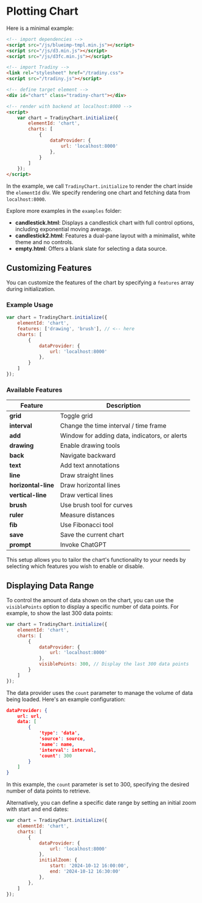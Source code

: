# Plotting Chart

Here is a minimal example:

```html
<!-- import dependencies -->
<script src="/js/blueimp-tmpl.min.js"></script>
<script src="/js/d3.min.js"></script>
<script src="/js/d3fc.min.js"></script>

<!-- import Tradiny -->
<link rel="stylesheet" href="/tradiny.css">
<script src="/tradiny.js"></script>

<!-- define target element -->
<div id="chart" class="tradiny-chart"></div>

<!-- render with backend at localhost:8000 -->
<script>
    var chart = TradinyChart.initialize({
        elementId: 'chart',
        charts: [
            {
                dataProvider: {
                    url: 'localhost:8000'
                },
            }
        ]
    });
</script>
```

In the example, we call `TradinyChart.initialize` to render the chart inside the `elementId` div. We specify rendering one chart and fetching data from `localhost:8000`.

Explore more examples in the `examples` folder:

- **candlestick.html**: Displays a candlestick chart with full control options, including exponential moving average.
- **candlestick2.html**: Features a dual-pane layout with a minimalist, white theme and no controls.
- **empty.html**: Offers a blank slate for selecting a data source.

## Customizing Features

You can customize the features of the chart by specifying a `features` array during initialization.

### Example Usage

```javascript
var chart = TradinyChart.initialize({
    elementId: 'chart',
    features: ['drawing', 'brush'], // <-- here
    charts: [
        {
            dataProvider: {
                url: 'localhost:8000'
            },
        }
    ]
});
```

### Available Features

| Feature             | Description                                   |
| ------------------- | --------------------------------------------- |
| **grid**            | Toggle grid                                   |
| **interval**        | Change the time interval / time frame         |
| **add**             | Window for adding data, indicators, or alerts |
| **drawing**         | Enable drawing tools                          |
| **back**            | Navigate backward                             |
| **text**            | Add text annotations                          |
| **line**            | Draw straight lines                           |
| **horizontal-line** | Draw horizontal lines                         |
| **vertical-line**   | Draw vertical lines                           |
| **brush**           | Use brush tool for curves                     |
| **ruler**           | Measure distances                             |
| **fib**             | Use Fibonacci tool                            |
| **save**            | Save the current chart                        |
| **prompt**          | Invoke ChatGPT                                |

This setup allows you to tailor the chart's functionality to your needs by selecting which features you wish to enable or disable.

## Displaying Data Range

To control the amount of data shown on the chart, you can use the `visiblePoints` option to display a specific number of data points. For example, to show the last 300 data points:

```javascript
var chart = TradinyChart.initialize({
    elementId: 'chart',
    charts: [
        {
            dataProvider: {
                url: 'localhost:8000'
            },
            visiblePoints: 300, // Display the last 300 data points
        }
    ]
});
```

The data provider uses the `count` parameter to manage the volume of data being loaded. Here's an example configuration:

```json
dataProvider: {
    url: url,
    data: [
        {
            'type': 'data',
            'source': source,
            'name': name,
            'interval': interval,
            'count': 300
        }
    ]
}
```

In this example, the `count` parameter is set to 300, specifying the desired number of data points to retrieve.

Alternatively, you can define a specific date range by setting an initial zoom with start and end dates:

```javascript
var chart = TradinyChart.initialize({
    elementId: 'chart',
    charts: [
        {
            dataProvider: {
                url: 'localhost:8000'
            },
            initialZoom: { 
                start: '2024-10-12 16:00:00', 
                end: '2024-10-12 16:30:00'
            },
        },
    ]
});
```
